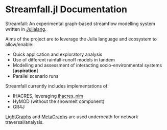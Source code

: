 # Streamfall.jl Documentation

Streamfall: An experimental graph-based streamflow modelling system written in [Julialang](http://julialang.org/).

Aims of the project are to leverage the Julia language and ecosystem to allow/enable:
- Quick application and exploratory analysis
- Use of different rainfall-runoff models in tandem
- Modelling and assessment of interacting socio-environmental systems [**aspiration**]
- Parallel scenario runs

Streamfall currently includes implementations of:
* IHACRES, leveraging [ihacres_nim](https://github.com/ConnectedSystems/ihacres_nim)
* HyMOD (without the snowmelt component)
* GR4J

[LightGraphs](https://github.com/JuliaGraphs/LightGraphs.jl) and [MetaGraphs](https://github.com/JuliaGraphs/MetaGraphs.jl) are used underneath for network traversal/analysis.
